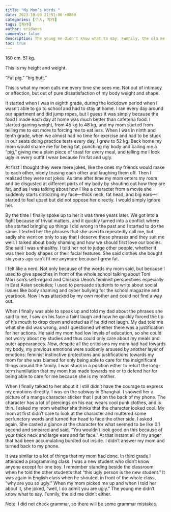 ```yaml
---
title: "My Mom’s Words "
date: 2023-10-09 21:51:00 +0800
categories: [个人, 写作]
tags: [写作]
author: eridanus
comments: false
description: The young me didn’t know what to say. Funnily, the old me didn’t either.
toc: true
---
```


160 cm. 51 kg.

This is my height and weight.

“Fat pig.” “big butt.”

This is what my mom calls me every time she sees me. Not out of intimacy or affection, but out of pure dissatisfaction of my body weight and shape.

It started when I was in eighth grade, during the lockdown period when I wasn’t able to go to school and had to stay at home. I ran every day around our apartment and did jump ropes, but I guess it was simply because the food I made each day at home was much better than cafeteria food. I started gaining weight, from 45 kg to 48 kg, and my mom started from telling me to eat more to forcing me to eat less. When I was in ninth and tenth grade, when we almost had no time for exercise and had to be stuck in our seats doing practice tests every day, I grew to 52 kg. Back home my mom would shame me for being fat, punching my body and calling me a “pig,” giving me a plain piece of toast for every meal, and telling me I look ugly in every outfit I wear because I’m fat and ugly.

At first I thought they were mere jokes, like the ones my friends would make to each other, nicely teasing each other and laughing them off. Then I realized they were not jokes. As time after time my mom enters my room and be disgusted at different parts of my body by shouting out how they are fat, and as I was talking about how I like a character from a movie she suddenly starts criticizing my face—thick neck, fat head, and big ears—I started to feel upset but did not oppose her directly. I would simply ignore her.

By the time I finally spoke up to her it was three years later. We got into a fight because of trivial matters, and it quickly turned into a conflict where she started bringing up things I did wrong in the past and I started to do the same. I texted her the phrases that she used to repeatedly call me, but sadly she went on only to say that I deserve these phrases and they suit me well. I talked about body shaming and how we should first love our bodies. She said I was unhealthy. I told her not to judge other people, whether it was their body shapes or their facial features. She said clothes she bought six years ago can’t fit me anymore because I grew fat.

I felt like a nerd. Not only because of the words my mom said, but because I used to give speeches in front of the whole school talking about Toni Morrison’s self-regard and Chizuko Ueno’s feminist perspectives especially in East Asian societies; I used to persuade students to write about social issues like body shaming and cyber bullying for the school magazine and yearbook. Now I was attacked by my own mother and could not find a way out.

When I finally was able to speak up and told my dad about the phrases she said to me, I saw on his face a faint laugh and how he quickly forced the tip of his mouth to drop down and acted as if he did not laugh. My dad told me what she did was wrong, and I questioned whether there was a justification for her actions. He said my mom had low levels of education, so she could not worry about my studies and thus could only care about my meals and outer appearances. Now, despite all the criticisms my mom had had towards my body, my previous emotions were suddenly aroused by another layer of emotions: feminist instinctive protections and justifications towards my mom for she was blamed for only being able to care for the insignificant things around the family. I was stuck in a position either to retort the long-term humiliation that my mom has made towards me or to defend her for being able to care for me because she is my mother.

When I finally talked to her about it I still didn’t have the courage to express my emotions directly. I was on the subway in Shanghai. I showed her a picture of a manga character sticker that I put on the back of my phone. The character has a lot of piercings on his ear, wears cool punk clothes, and is thin. I asked my mom whether she thinks that the character looked cool. My mom at first didn’t care to look at the character and muttered some perfunctory words and turned her head to face the other side. I asked again. She casted a glance at the character for what seemed to be like 0.1 second and smeared and said, “You wouldn’t look good on this because of your thick neck and large ears and fat face.” At that instant all of my anger that had been accumulating bursted out inside. I didn’t answer my mom and turned back to my phone.

It was similar to a lot of things that my mom had done. In third grade I attended a programming class. I was a new student who didn’t know anyone except for one boy. I remember standing beside the classroom when he told the other students that “this ugly person is the new student.” It was again in English class when he shouted, in front of the whole class, “why are you so ugly.” When my mom picked me up and when I told her about it, she joked, “well, I do admit you are ugly.” The young me didn’t know what to say. Funnily, the old me didn’t either.

Note: I did not check grammar, so there will be some grammar mistakes.
